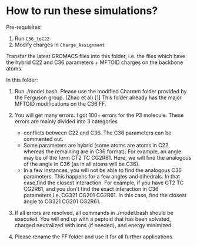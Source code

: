 # How to run these simulations?

Pre-requisites:
1. Run `C36_toC22`
2. Modify charges in `Charge_Assignment`

Transfer the latest GROMACS files into this folder, i.e. the files which have the hybrid C22 and C36 parameters + MFTOID charges on the backbone atoms.

In this folder:

1. Run ./model.bash. Please use the modified Charmm folder provided by the Ferguson group. (Zhao et al) [[1](https://dx.doi.org/10.1021/acs.jpcb.0c04567?ref=pdf)] This folder already has the major MFTOID modifications 
   on the C36 FF.
2. You will get many errors. I got 100+ errors for the P3 molecule. These errors are mainly divided into 3 categories
      - conflicts between C22 and C36. The C36 parameters can be commented out. 
      - Some parameters are hybrid (some atoms are atoms in C22, whereas the remaining are in C36 format): For example, an angle may be of the form CT2 TC CG2R61.   Here, we will find the analogous of the angle in C36 (as in all atoms will be C36).
      - In a few instances, you will not be able to find the analogous C36 parameters. This happens for a few angles and dihedrals. In that case,find the closest 
        interaction. For example, if you have CT2 TC CG2R61, and you don't find the exact interaction in C36 parameters,i.e.,CG321 CG201 CG2R61. In this case, find the closest angle to CG321 CG201 CG2R61.
        
3. If all errors are resolved, all commands in ./model.bash should be executed. You will end up with a peptoid that has been solvated, charged neutralized with ions
(if needed), and energy minimized.

4. Please rename the FF folder and use it for all further applications.


